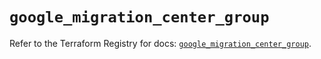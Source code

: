# `google_migration_center_group`

Refer to the Terraform Registry for docs: [`google_migration_center_group`](https://registry.terraform.io/providers/hashicorp/google/6.48.0/docs/resources/migration_center_group).
